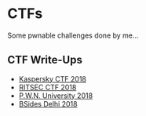 # CTFs #

Some pwnable challenges done by me...

## CTF Write-Ups ##

 - [Kaspersky CTF 2018](Kaspersky%20CTF%202018/)
 - [RITSEC CTF 2018](RITSECCTF2018/)
 - [P.W.N. University 2018](P.W.N.University2018/)
 - [BSides Delhi 2018](BSidesDelhiCTF2018/)
